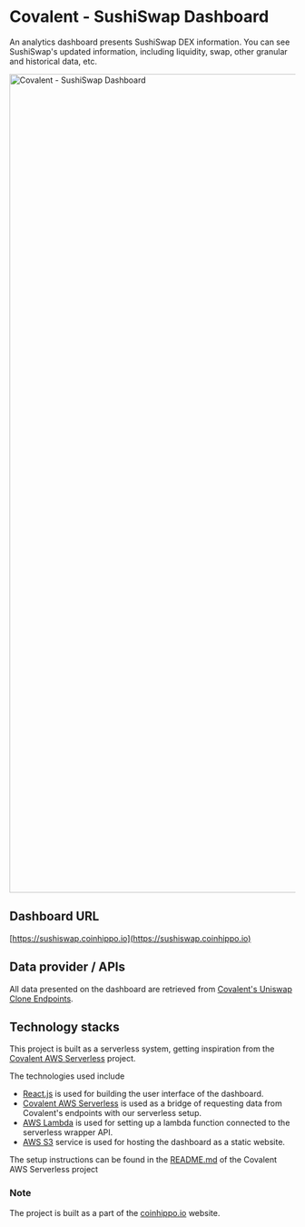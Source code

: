 # Covalent - SushiSwap Dashboard
An analytics dashboard presents SushiSwap DEX information. You can see SushiSwap's updated information, including liquidity, swap, other granular and historical data, etc.

<img width="1440" alt="Covalent - SushiSwap Dashboard" src="https://user-images.githubusercontent.com/87146398/125054269-3c096480-e0d0-11eb-9a60-62c0b748ccfd.png">

## Dashboard URL
[https://sushiswap.coinhippo.io](https://sushiswap.coinhippo.io)

## Data provider / APIs
All data presented on the dashboard are retrieved from [Covalent's Uniswap Clone Endpoints](https://www.covalenthq.com/docs/learn/guides/uniswap-clone).

## Technology stacks
This project is built as a serverless system, getting inspiration from the [Covalent AWS Serverless](https://github.com/nrsirapop/covalent-aws-serverless) project.

The technologies used include
- [React.js](https://reactjs.org) is used for building the user interface of the dashboard.
- [Covalent AWS Serverless](https://github.com/nrsirapop/covalent-aws-serverless) is used as a bridge of requesting data from Covalent's endpoints with our serverless setup.
- [AWS Lambda](https://aws.amazon.com/lambda) is used for setting up a lambda function connected to the serverless wrapper API.
- [AWS S3](https://aws.amazon.com/s3) service is used for hosting the dashboard as a static website.

The setup instructions can be found in the [README.md](https://github.com/nrsirapop/covalent-aws-serverless#readme) of the Covalent AWS Serverless project

### Note
The project is built as a part of the [coinhippo.io](https://coinhippo.io) website.

